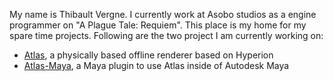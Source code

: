 My name is Thibault Vergne. I currently work at Asobo studios as a engine programmer on "A Plague Tale: Requiem". This place is my home for my spare time projects. Following are the two project I am currently working on:
- [Atlas](https://github.com/Uedaki/Atlas), a physically based offline renderer based on Hyperion
- [Atlas-Maya](https://github.com/Uedaki/Atlas-Maya), a Maya plugin to use Atlas inside of Autodesk Maya
